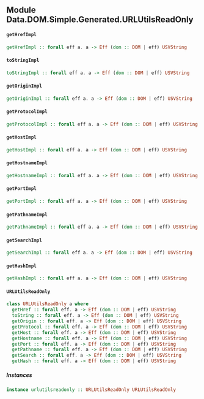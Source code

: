 ## Module Data.DOM.Simple.Generated.URLUtilsReadOnly

#### `getHrefImpl`

``` purescript
getHrefImpl :: forall eff a. a -> Eff (dom :: DOM | eff) USVString
```

#### `toStringImpl`

``` purescript
toStringImpl :: forall eff a. a -> Eff (dom :: DOM | eff) USVString
```

#### `getOriginImpl`

``` purescript
getOriginImpl :: forall eff a. a -> Eff (dom :: DOM | eff) USVString
```

#### `getProtocolImpl`

``` purescript
getProtocolImpl :: forall eff a. a -> Eff (dom :: DOM | eff) USVString
```

#### `getHostImpl`

``` purescript
getHostImpl :: forall eff a. a -> Eff (dom :: DOM | eff) USVString
```

#### `getHostnameImpl`

``` purescript
getHostnameImpl :: forall eff a. a -> Eff (dom :: DOM | eff) USVString
```

#### `getPortImpl`

``` purescript
getPortImpl :: forall eff a. a -> Eff (dom :: DOM | eff) USVString
```

#### `getPathnameImpl`

``` purescript
getPathnameImpl :: forall eff a. a -> Eff (dom :: DOM | eff) USVString
```

#### `getSearchImpl`

``` purescript
getSearchImpl :: forall eff a. a -> Eff (dom :: DOM | eff) USVString
```

#### `getHashImpl`

``` purescript
getHashImpl :: forall eff a. a -> Eff (dom :: DOM | eff) USVString
```

#### `URLUtilsReadOnly`

``` purescript
class URLUtilsReadOnly a where
  getHref :: forall eff. a -> Eff (dom :: DOM | eff) USVString
  toString :: forall eff. a -> Eff (dom :: DOM | eff) USVString
  getOrigin :: forall eff. a -> Eff (dom :: DOM | eff) USVString
  getProtocol :: forall eff. a -> Eff (dom :: DOM | eff) USVString
  getHost :: forall eff. a -> Eff (dom :: DOM | eff) USVString
  getHostname :: forall eff. a -> Eff (dom :: DOM | eff) USVString
  getPort :: forall eff. a -> Eff (dom :: DOM | eff) USVString
  getPathname :: forall eff. a -> Eff (dom :: DOM | eff) USVString
  getSearch :: forall eff. a -> Eff (dom :: DOM | eff) USVString
  getHash :: forall eff. a -> Eff (dom :: DOM | eff) USVString
```

##### Instances
``` purescript
instance urlutilsreadonly :: URLUtilsReadOnly URLUtilsReadOnly
```


